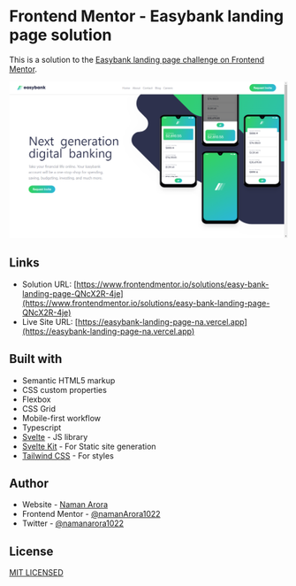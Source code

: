 # Frontend Mentor - Easybank landing page solution

This is a solution to the [Easybank landing page challenge on Frontend Mentor](https://www.frontendmentor.io/challenges/easybank-landing-page-WaUhkoDN).

![Landing Page](./assets/landing.png)

## Links

-   Solution URL: [https://www.frontendmentor.io/solutions/easy-bank-landing-page-QNcX2R-4je](https://www.frontendmentor.io/solutions/easy-bank-landing-page-QNcX2R-4je)
-   Live Site URL: [https://easybank-landing-page-na.vercel.app](https://easybank-landing-page-na.vercel.app)

## Built with

-   Semantic HTML5 markup
-   CSS custom properties
-   Flexbox
-   CSS Grid
-   Mobile-first workflow
-   Typescript
-   [Svelte](https://svelte.dev) - JS library
-   [Svelte Kit](https://kit.svelte.dev) - For Static site generation
-   [Tailwind CSS](https://tailwindcss.com) - For styles

## Author

-   Website - [Naman Arora](https://namanarora.vercel.app)
-   Frontend Mentor - [@namanArora1022](https://www.frontendmentor.io/profile/namanArora1022)
-   Twitter - [@namanarora1022](https://www.twitter.com/namanarora1022)

## License

[MIT LICENSED](./LICENSE)
